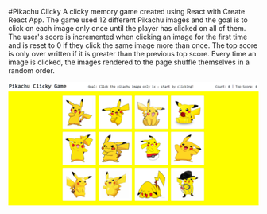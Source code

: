 #Pikachu Clicky
A clicky memory game created using React with Create React App. The game used 12 different Pikachu images and the goal is to click on each image only once until the player has clicked on all of them. The user's score is incremented when clicking an image for the first time and is reset to 0 if they click the same image more than once. The top score is only over written if it is greater than the previous top score. Every time an image is clicked, the images rendered to the page shuffle themselves in a random order.

![PikachuGame](/public/images/Pikachu_index.png)

